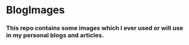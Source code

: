 # BlogImages

### This repo contains some images which I ever used or will use in my personal blogs and articles.
